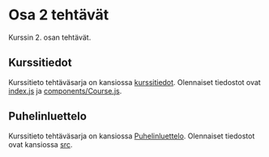 # Osa 2 tehtävät

Kurssin 2. osan tehtävät.

## Kurssitiedot

Kurssitieto tehtäväsarja on kansiossa [kurssitiedot](https://github.com/elehtine/palautusrepository/tree/master/osa2/kurssitiedot). Olennaiset tiedostot ovat [index.js](https://github.com/elehtine/palautusrepository/blob/master/osa2/kurssitiedot/src/index.js) ja [components/Course.js](https://github.com/elehtine/palautusrepository/blob/master/osa2/kurssitiedot/src/components/Course.js).

## Puhelinluettelo

Kurssitieto tehtäväsarja on kansiossa [Puhelinluettelo](https://github.com/elehtine/palautusrepository/tree/master/osa2/puhelinluettelo). Olennaiset tiedostot ovat kansiossa [src](https://github.com/elehtine/palautusrepository/blob/master/osa2/kurssitiedot/src).
